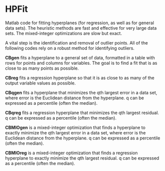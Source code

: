 # HPFit
Matlab code for fitting hyperplanes (for regression, as well as for general data sets). The heuristic methods are fast and effective for very large data sets. The mixed-integer optimizations are slow but exact.

A vital step is the identification and removal of outlier points. All of the following codes rely on a robust method for identifying outliers.

**CBgen** fits a hyperplane to a general set of data, formatted in a table with rows for points and columns for variables. The goal is to find a fit that is as close to as many points as possible.

**CBreg** fits a regression hyperplane so that it is as close to as many of the output variable values as possible.

**CBqgen** fits a hyperplane that minimizes the qth largest error in a data set, where error is the Euclidean distance from the hyperplane. q can be expressed as a percentile (often the median).

**CBqreg** fits a regression hyperplane that minimizes the qth largest residual. q can be expressed as a percentile (often the median).

**CBMIOgen** is a mixed-integer optimization that finds a hyperplane to exactly minimize the qth largest error in a data set, where error is the Euclidean distance from the hyperplane. q can be expressed as a percentile (often the median).

**CBMIOreg** is a mixed-integer optimization that finds a regression hyperplane to exactly minimize the qth largest residual. q can be expressed as a percentile (often the median).
